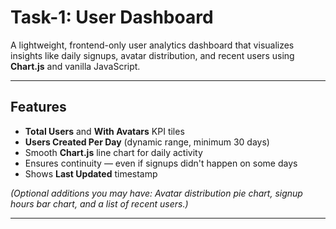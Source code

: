 # Task-1: User Dashboard

A lightweight, frontend-only user analytics dashboard that visualizes insights like daily signups, avatar distribution, and recent users using **Chart.js** and vanilla JavaScript.

---

##  Features

- **Total Users** and **With Avatars** KPI tiles
- **Users Created Per Day** (dynamic range, minimum 30 days)
- Smooth **Chart.js** line chart for daily activity
- Ensures continuity — even if signups didn't happen on some days
- Shows **Last Updated** timestamp

*(Optional additions you may have: Avatar distribution pie chart, signup hours bar chart, and a list of recent users.)*

---
